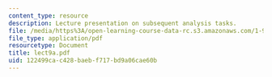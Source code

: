 ```yaml
---
content_type: resource
description: Lecture presentation on subsequent analysis tasks.
file: /media/https%3A/open-learning-course-data-rc.s3.amazonaws.com/1-963-a-sustainable-transportation-plan-for-mit-spring-2007/122499cac428baebf717bd9a06cae60b_lect9a.pdf
file_type: application/pdf
resourcetype: Document
title: lect9a.pdf
uid: 122499ca-c428-baeb-f717-bd9a06cae60b
---
```


